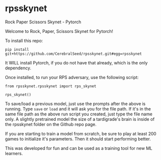 # rpsskynet
Rock Paper Scissors Skynet - Pytorch

Welcome to Rock, Paper, Scissors Skynet for Pytorch!

To install this repo:

```
pip install git+https://github.com/CerebralSeed/rpsskynet.git#egg=rpsskynet
```

It WILL install Pytorch, if you do not have that already, which is the only dependency. 

Once installed, to run your RPS adversary, use the following script:

```
from rpsskynet.rpsskynet import rps_skynet

rps_skynet()
```

To save/load a previous model, just use the prompts after the above is running. Type `save` or `load` and it will ask you for the file path. If it's in the same file path as the above run script you created, just type the file name only. A slightly pretrained model the size of a tardigrade's brain is inside of the rpsskynet folder on the Github repo page. 

If you are starting to train a model from scratch, be sure to play at least 200 games to initialize it's parameters. Then it should start performing better. 

This was developed for fun and can be used as a training tool for new ML learners. 
